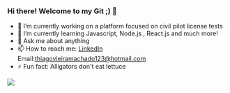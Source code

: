 ### Hi there! Welcome to my Git ;) 👋


- 🔭 I’m currently working on a platform focused on civil pilot license tests
- 🌱 I’m currently learning Javascript, Node.js , React.js and much more!
- 💬 Ask me about anything
- 📫 How to reach me: [LinkedIn](https://www.linkedin.com/in/thiagomvm/) Email:thiagovieiramachado123@hotmail.com
- ⚡ Fun fact: Alligators don't eat lettuce

![](images/LINKEDIN.png)
